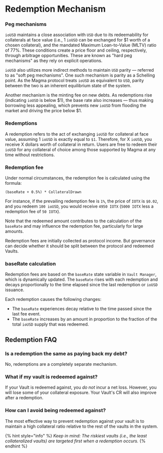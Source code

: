 # Redemption Mechanism

### Peg mechanisms

`ioUSD` maintains a close association with `USD` due to its redeemability for collaterals at face value (i.e., 1 `ioUSD` can be exchanged for $1 worth of a chosen collateral), and the mandated Maximum Loan-to-Value (MLTV) ratio of 77%. These conditions create a price floor and ceiling, respectively, through arbitrage opportunities. These are known as "hard peg mechanisms" as they rely on explicit operations.

`ioUSD` also utilizes more indirect methods to maintain `USD` parity — referred to as "soft peg mechanisms". One such mechanism is parity as a Schelling point. As the Magma protocol treats `ioUSD` as equivalent to `USD`, parity between the two is an inherent equilibrium state of the system.&#x20;

Another mechanism is the minting fee on new debts. As redemptions rise (indicating `ioUSD` is below $1), the base rate also increases — thus making borrowing less appealing, which prevents new `ioUSD` from flooding the market and driving the price below $1.

### Redemptions

A redemption refers to the act of exchanging `ioUSD` for collateral at face value, assuming 1 `ioUSD` is exactly equal to `$1`. Therefore, for X `ioUSD`, you receive X dollars worth of collateral in return. Users are free to redeem their `ioUSD` for any collateral of choice among those supported by Magma at any time without restrictions.&#x20;

### Redemption fee&#x20;

Under normal circumstances, the redemption fee is calculated using the formula:

`(baseRate + 0.5%) * CollateralDrawn`

For instance, if the prevailing redemption fee is `1%`, the price of `IOTX` is `$0.02`, and you redeem `100 ioUSD`, you would receive `4950 IOTX` (`5000 IOTX` less a redemption fee of `50 IOTX`).

Note that the redeemed amount contributes to the calculation of the `baseRate` and may influence the redemption fee, particularly for large amounts.

Redemption fees are initially collected as protocol income. But governance can decide whether it should be split between the protocol and redeemed Vaults.&#x20;

### **baseRate calculation**

Redemption fees are based on the `baseRate` state variable in `Vault Manager`, which is dynamically updated. The `baseRate` rises with each redemption and decays proportionally to the time elapsed since the last redemption or `ioUSD` issuance.

Each redemption causes the following changes:

* The `baseRate` experiences decay relative to the time passed since the last fee event.
* The `baseRate` increases by an amount in proportion to the fraction of the total `ioUSD` supply that was redeemed.

## Redemption FAQ

### Is a redemption the same as paying back my debt?&#x20;

No, redemptions are a completely separate mechanism.&#x20;

### What if my vault is redeemed against?&#x20;

If your Vault is redeemed against, you _do not_ incur a net loss. However, you will lose some of your collateral exposure. Your Vault's CR will also improve after a redemption.&#x20;

### How can I avoid being redeemed against?&#x20;

The most effective way to prevent redemption against your vault is to maintain a high collateral ratio relative to the rest of the vaults in the system.&#x20;

{% hint style="info" %}
_Keep in mind: The riskiest vaults (i.e., the least collateralized vaults) are targeted first when a redemption occurs._
{% endhint %}
